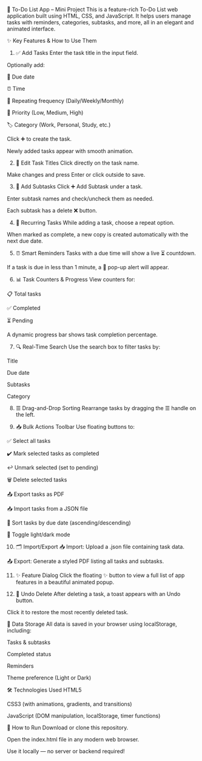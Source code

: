   📝 To-Do List App – Mini Project
  This is a feature-rich To-Do List web application built using HTML, CSS, and JavaScript. It helps users manage tasks with reminders, categories, subtasks, and more, all in an elegant and animated interface.

✨ Key Features & How to Use Them
1. ✅ Add Tasks
Enter the task title in the input field.

Optionally add:

📅 Due date

⏰ Time

🔁 Repeating frequency (Daily/Weekly/Monthly)

🚦 Priority (Low, Medium, High)

🏷️ Category (Work, Personal, Study, etc.)

Click ➕ to create the task.

Newly added tasks appear with smooth animation.

2. 📌 Edit Task Titles
Click directly on the task name.

Make changes and press Enter or click outside to save.

3. 📑 Add Subtasks
Click ➕ Add Subtask under a task.

Enter subtask names and check/uncheck them as needed.

Each subtask has a delete ❌ button.

4. 🔁 Recurring Tasks
While adding a task, choose a repeat option.

When marked as complete, a new copy is created automatically with the next due date.

5. ⏰ Smart Reminders
Tasks with a due time will show a live ⏳ countdown.

If a task is due in less than 1 minute, a 🔔 pop-up alert will appear.

6. 📊 Task Counters & Progress
View counters for:

📋 Total tasks

✅ Completed

⏳ Pending

A dynamic progress bar shows task completion percentage.

7. 🔍 Real-Time Search
Use the search box to filter tasks by:

Title

Due date

Subtasks

Category

8. ☰ Drag-and-Drop Sorting
Rearrange tasks by dragging the ☰ handle on the left.

9. 📥 Bulk Actions Toolbar
Use floating buttons to:

✅ Select all tasks

✔️ Mark selected tasks as completed

↩️ Unmark selected (set to pending)

🗑️ Delete selected tasks

📤 Export tasks as PDF

📥 Import tasks from a JSON file

📅 Sort tasks by due date (ascending/descending)

🌙 Toggle light/dark mode

10. 🗂️ Import/Export
📥 Import: Upload a .json file containing task data.

📤 Export: Generate a styled PDF listing all tasks and subtasks.

11. ✨ Feature Dialog
Click the floating ✨ button to view a full list of app features in a beautiful animated popup.

12. 🔄 Undo Delete
After deleting a task, a toast appears with an Undo button.

Click it to restore the most recently deleted task.

💾 Data Storage
All data is saved in your browser using localStorage, including:

Tasks & subtasks

Completed status

Reminders

Theme preference (Light or Dark)

🛠 Technologies Used
HTML5

CSS3 (with animations, gradients, and transitions)

JavaScript (DOM manipulation, localStorage, timer functions)


🚀 How to Run
Download or clone this repository.

Open the index.html file in any modern web browser.

Use it locally — no server or backend required!
